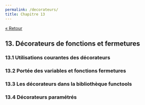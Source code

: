 ```yaml
---
permalink: /decorateurs/
title: Chapitre 13
---
```


[« Retour](/python/contents)

## 13. Décorateurs de fonctions et fermetures

### 13.1 Utilisations courantes des décorateurs

### 13.2 Portée des variables et fonctions fermetures

### 13.3 Les décorateurs dans la bibliothèque functools

### 13.4 Décorateurs paramétrés
